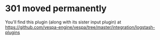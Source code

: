 # 301 moved permanently

You'll find this plugin (along with its sister input plugin) at https://github.com/vespa-engine/vespa/tree/master/integration/logstash-plugins
